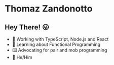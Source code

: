 # Thomaz Zandonotto

## Hey There! 😛

- 🔭 Working with TypeScript, Node.js and React
- 🌱 Learning about Functional Programming
- ⌨️ Advocating for pair and mob programming
- 🤗 He/Him

